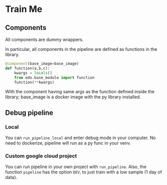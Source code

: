 # Train Me

## Components

All components are dummy wrappers.

In particular, all components in the pipeline are defined as functions in the library.

```py
@component(base_image=base_image)
def function(a,b,c):
    kwargs = locals()
    from edo.base_module import function
    function(**kwargs)
```

With the component having same args as the function defined inside the library; base_image is a docker image with the py
library installed.

## Debug pipeline
### Local
You can `run_pipeline_local` and enter debug mode in your computer. No need to dockerize, pipeline will run as a py func in your venv.

### Custom google cloud project
You can run pipeline in your own project with `run_pipeline`. Also, the function `pipeline` has the option `DEV`, to just train with a low sample (1 day of data).